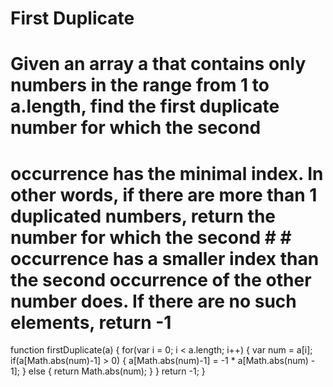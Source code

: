 # First Duplicate

# Given an array a that contains only numbers in the range from 1 to a.length, find the first duplicate number for which the second 
# occurrence has the minimal index. In other words, if there are more than 1 duplicated numbers, return the number for which the second # # occurrence has a smaller index than the second occurrence of the other number does. If there are no such elements, return -1

function firstDuplicate(a) {
    for(var i = 0; i < a.length; i++) {
        var num = a[i];
        if(a[Math.abs(num)-1] > 0) {
            a[Math.abs(num)-1] = -1 * a[Math.abs(num) - 1];
        } else {
            return Math.abs(num);
        }
    }
    return -1;
}

